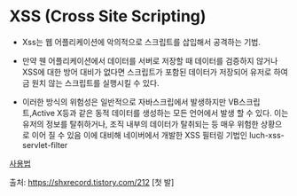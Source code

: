 # XSS (Cross Site Scripting)

- Xss는 웹 어플리케이션에 악의적으로 스크립트를 삽입해서 공격하는 기법.

- 만약 웬 어플리케이션에서 데이터를 서버로 저장할 때 데이터를 검증하지 않거나 XSS에 대한 방어 대비가 없다면 스크립트가 포함된 데이터가 저장되어 유저로 하여금 원치 않는 스크립트를 실행시킬 수 있다.
- 이러한 방식의 위험성은 일반적으로 자바스크립에서 발생하지만 VB스크립트,Active X등과 같은 동적 데이터를 생성하는 모든 언어에서 발생 할 수 있다. 이는 유저의 정보를 탈취하거나, 조직 내부의 데이터가 탈취되는 등 매우 위험한 상황으로 이어 질 수 있음
 이에 대비해 네이버에서 개발한 XSS 필터링 기법인 luch-xss-servlet-filter

 

[사용법](https://hailey0.tistory.com/39)








출처: https://shxrecord.tistory.com/212 [첫 발]
